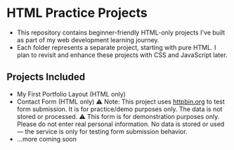 # HTML Practice Projects

* This repository contains beginner-friendly HTML-only projects I've built as part of my web development learning journey.
* Each folder represents a separate project, starting with pure HTML. I plan to revisit and enhance these projects with CSS and JavaScript later.

## Projects Included

- My First Portfolio Layout (HTML only)
- Contact Form (HTML only)  ⚠️ Note: 
                                    This project uses [httpbin.org](https://httpbin.org/post) to test form submission.
                                    It is for practice/demo purposes only. The data is not stored or processed.
                                ⚠️ This form is for demonstration purposes only. Please do not enter real personal information.
                                    No data is stored or used — the service is only for testing form submission behavior.
- ...more coming soon
